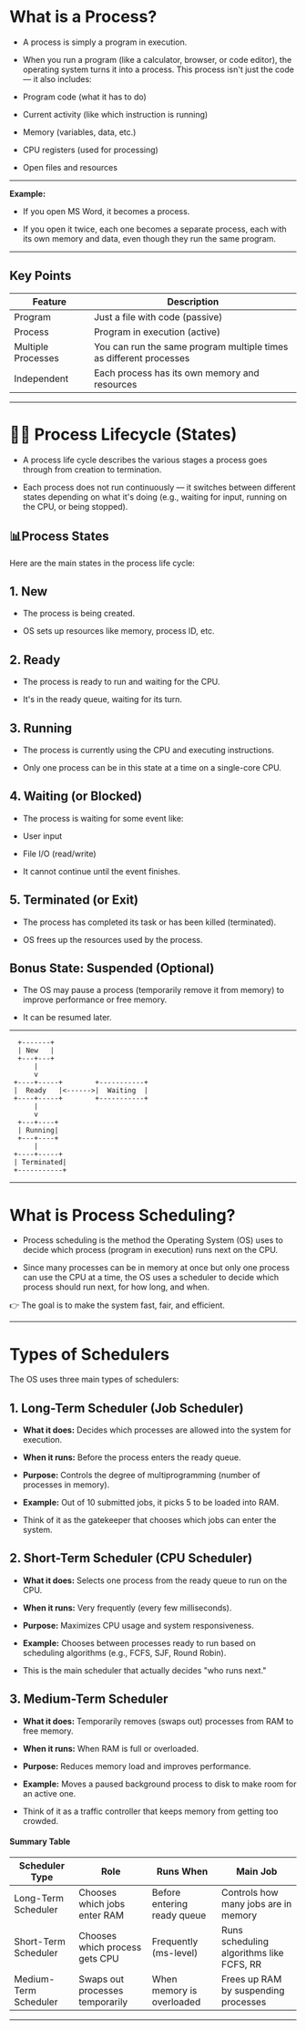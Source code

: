 # **What is a Process?**
- A process is simply a program in execution.
- When you run a program (like a calculator, browser, or code editor), the operating system turns it into a process. This process isn't just the code — it also includes:

- Program code (what it has to do)

-  Current activity (like which instruction is running)

-  Memory (variables, data, etc.)

-  CPU registers (used for processing)

- Open files and resources
---
**Example:**
- If you open MS Word, it becomes a process.

- If you open it twice, each one becomes a separate process, each with its own memory and data, even though they run the same program.
  
---
## Key Points

| Feature            | Description                                                        |
| ------------------ | ------------------------------------------------------------------ |
| Program            | Just a file with code (passive)                                    |
| Process            | Program in execution (active)                                      |
| Multiple Processes | You can run the same program multiple times as different processes |
| Independent        | Each process has its own memory and resources                      |

---
# 🚶‍♂️ **Process Lifecycle (States)**

- A process life cycle describes the various stages a process goes through from creation to termination.

- Each process does not run continuously — it switches between different states depending on what it's doing (e.g., waiting for input, running on the CPU, or being stopped).

## 📊**Process States**
Here are the main states in the process life cycle:

## **1. New**
-  The process is being created.

- OS sets up resources like memory, process ID, etc.

## **2. Ready**
- The process is ready to run and waiting for the CPU.

- It's in the ready queue, waiting for its turn.

## **3. Running**
- The process is currently using the CPU and executing instructions.

- Only one process can be in this state at a time on a single-core CPU.

## **4. Waiting (or Blocked)**
- The process is waiting for some event like:

- User input

- File I/O (read/write)

- It cannot continue until the event finishes.

## **5. Terminated (or Exit)**
- The process has completed its task or has been killed (terminated).

- OS frees up the resources used by the process.

## **Bonus State: Suspended (Optional)**
- The OS may pause a process (temporarily remove it from memory) to improve performance or free memory.

- It can be resumed later.

---
      +-------+ 
      | New   |
      +---+---+
          |
          v
     +----+-----+        +-----------+
     |  Ready   |<------>|  Waiting  |
     +----+-----+        +-----------+
          |
          v
      +---+----+
      | Running|
      +---+----+
          |
     +----+-----+
     | Terminated|
     +-----------+
---

# **What is Process Scheduling?**
- Process scheduling is the method the Operating System (OS) uses to decide which process (program in execution) runs next on the CPU.

- Since many processes can be in memory at once but only one process can use the CPU at a time, the OS uses a scheduler to decide which process should run next, for how long, and when.

👉 The goal is to make the system fast, fair, and efficient.

---

# **Types of Schedulers**
The OS uses three main types of schedulers:

## **1. Long-Term Scheduler (Job Scheduler)**
 - **What it does:** Decides which processes are allowed into the system for execution.

 - **When it runs:** Before the process enters the ready queue.

 - **Purpose:** Controls the degree of multiprogramming (number of processes in memory).
 - **Example:** Out of 10 submitted jobs, it picks 5 to be loaded into RAM.
 -  Think of it as the gatekeeper that chooses which jobs can enter the system.

## **2. Short-Term Scheduler (CPU Scheduler)**
 - **What it does:** Selects one process from the ready queue to run on the CPU.

 - **When it runs:** Very frequently (every few milliseconds).

 - **Purpose:** Maximizes CPU usage and system responsiveness.

 - **Example:** Chooses between processes ready to run based on scheduling algorithms (e.g., FCFS, SJF, Round Robin).
 - This is the main scheduler that actually decides "who runs next."

## **3. Medium-Term Scheduler**
- **What it does:** Temporarily removes (swaps out) processes from RAM to free memory.

- **When it runs:** When RAM is full or overloaded.

- **Purpose:** Reduces memory load and improves performance.

- **Example:** Moves a paused background process to disk to make room for an active one.
- Think of it as a traffic controller that keeps memory from getting too crowded.

#### Summary Table

| Scheduler Type        | Role                            | Runs When                   | Main Job                                 |
| --------------------- | ------------------------------- | --------------------------- | ---------------------------------------- |
| Long-Term Scheduler   | Chooses which jobs enter RAM    | Before entering ready queue | Controls how many jobs are in memory     |
| Short-Term Scheduler  | Chooses which process gets CPU  | Frequently (ms-level)       | Runs scheduling algorithms like FCFS, RR |
| Medium-Term Scheduler | Swaps out processes temporarily | When memory is overloaded   | Frees up RAM by suspending processes     |

---
